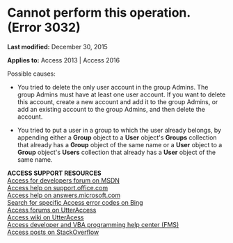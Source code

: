 
# Cannot perform this operation. (Error 3032)

 **Last modified:** December 30, 2015

**Applies to:** Access 2013 | Access 2016

Possible causes:



- You tried to delete the only user account in the group Admins. The group Admins must have at least one user account. If you want to delete this account, create a new account and add it to the group Admins, or add an existing account to the group Admins, and then delete the account.
    
- You tried to put a user in a group to which the user already belongs, by appending either a  **Group** object to a **User** object's **Groups** collection that already has a **Group** object of the same name or a **User** object to a **Group** object's **Users** collection that already has a **User** object of the same name.
    

 **ACCESS SUPPORT RESOURCES**<br>
[Access for developers forum on MSDN](https://social.msdn.microsoft.com/Forums/office/en-US/home?forum=accessdev)<br>
[Access help on support.office.com](https://support.office.com/search/results?query=Access)<br>
[Access help on answers.microsoft.com](http://answers.microsoft.com/en-us/office/forum/access?page=1&;tab=question&;status=all&;auth=1)<br>
[Search for specific Access error codes on Bing](http://www.bing.com/)<br>
[Access forums on UtterAccess](http://www.utteraccess.com/forum/index.php?act=idx)<br>
[Access wiki on UtterAcess](http://www.utteraccess.com/forum/index.php?act=idx)<br>
[Access developer and VBA programming help center (FMS)](http://www.fmsinc.com/MicrosoftAccess/developer/)<br>
[Access posts on StackOverflow](http://stackoverflow.com/questions/tagged/ms-access)
